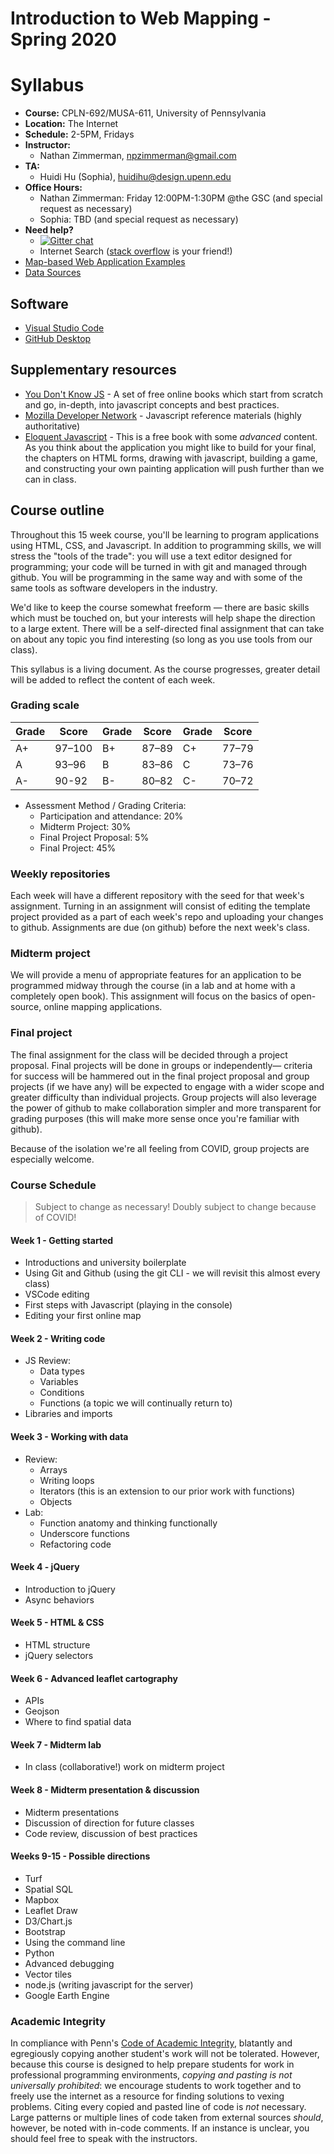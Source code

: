 # Introduction to Web Mapping - Spring 2020

# Syllabus

* **Course:**   CPLN-692/MUSA-611, University of Pennsylvania
* **Location:** The Internet
* **Schedule:** 2-5PM, Fridays
* **Instructor:**
    * Nathan Zimmerman, [npzimmerman@gmail.com](mailto:npzimmerman@gmail.com)
* **TA:**
    * Huidi Hu (Sophia), [huidihu@design.upenn.edu](mailto:huidihu@design.upenn.edu)
* **Office Hours:**
    * Nathan Zimmerman: Friday 12:00PM-1:30PM @the GSC (and special request as necessary)
    * Sophia: TBD (and special request as necessary)
* **Need help?**
    * [![Gitter chat](https://badges.gitter.im/gitterHQ/gitter.png)](https://gitter.im/MUSA611-CPLN692-spring2020/community#)
    * Internet Search ([stack overflow](https://stackoverflow.com/) is your friend!)
* [Map-based Web Application Examples](./webmap-examples.md)
* [Data Sources](./datasources.md)

## Software
* [Visual Studio Code](https://code.visualstudio.com/)
* [GitHub Desktop](https://desktop.github.com/)

## Supplementary resources
* [You Don't Know JS](https://github.com/getify/You-Dont-Know-JS) - A
  set of free online books which start from scratch and go, in-depth,
  into javascript concepts and best practices.
* [Mozilla Developer
  Network](https://developer.mozilla.org/en-US/docs/Web/JavaScript) -
  Javascript reference materials (highly authoritative)
* [Eloquent Javascript](http://eloquentjavascript.net/) - This is a free
  book with some *advanced* content. As you think about the application
  you might like to build for your final, the chapters on HTML forms, drawing
  with javascript, building a game, and constructing your own painting
  application will push further than we can in class.

## Course outline
Throughout this 15 week course, you'll be learning to program
applications using HTML, CSS, and Javascript. In addition to programming
skills, we will stress the "tools of the trade": you will use a
text editor designed for programming; your code will be turned in
with git and managed through github. You will be programming in the same
way and with some of the same tools as software developers in the
industry.

We'd like to keep the course somewhat freeform — there are basic skills
which must be touched on, but your interests will help shape the direction
to a large extent. There will be a self-directed final assignment that can
take on about any topic you find interesting (so long as you use tools from
our class).

This syllabus is a living document. As the course progresses, greater detail
will be added to reflect the content of each week.

### Grading scale
| Grade | Score  | Grade | Score | Grade | Score |
|-------|--------|-------|-------|-------|-------|
| A+    | 97–100 | B+    | 87–89 | C+    | 77–79 |
| A     | 93–96  | B     | 83–86 | C     | 73–76 |
| A-    | 90-92  | B-    | 80–82 | C-    | 70–72 |

* Assessment Method / Grading Criteria:
    * Participation and attendance: 20%
    * Midterm Project: 30%
    * Final Project Proposal: 5%
    * Final Project:  45%

### Weekly repositories
Each week will have a different repository with the seed for that week's
assignment. Turning in an assignment will consist of editing the
template project provided as a part of each week's repo and uploading
your changes to github. Assignments are due (on github) before the next
week's class.

### Midterm project
We will provide a menu of appropriate features for an application to be
programmed midway through the course (in a lab and at home with a
completely open book). This assignment will focus on the basics of
open-source, online mapping applications.

### Final project
The final assignment for the class will be decided through a project
proposal. Final projects will be done in groups or independently—
criteria for success will be hammered out in the final project proposal
and group projects (if we have any) will be expected to engage with a wider
scope and greater difficulty than individual projects. Group projects
will also leverage the power of github to make collaboration simpler and
more transparent for grading purposes (this will make more sense once
you're familiar with github).

Because of the isolation we're all feeling from COVID, group projects
are especially welcome.

### Course Schedule
> Subject to change as necessary!
> Doubly subject to change because of COVID!

#### Week 1 - Getting started
* Introductions and university boilerplate
* Using Git and Github (using the git CLI - we will revisit this almost every class)
* VSCode editing
* First steps with Javascript (playing in the console)
* Editing your first online map

#### Week 2 - Writing code
* JS Review:
    * Data types
    * Variables
    * Conditions
    * Functions (a topic we will continually return to)
* Libraries and imports

#### Week 3 - Working with data
* Review:
    * Arrays
    * Writing loops
    * Iterators (this is an extension to our prior work with functions)
    * Objects
* Lab:
    * Function anatomy and thinking functionally
    * Underscore functions
    * Refactoring code

#### Week 4 - jQuery
* Introduction to jQuery
* Async behaviors

#### Week 5 - HTML & CSS
* HTML structure
* jQuery selectors

#### Week 6 - Advanced leaflet cartography
* APIs
* Geojson
* Where to find spatial data

#### Week 7 - Midterm lab
* In class (collaborative!) work on midterm project

#### Week 8 - Midterm presentation & discussion
* Midterm presentations
* Discussion of direction for future classes
* Code review, discussion of best practices

#### Weeks 9-15 - Possible directions
* Turf
* Spatial SQL
* Mapbox
* Leaflet Draw
* D3/Chart.js
* Bootstrap
* Using the command line
* Python
* Advanced debugging
* Vector tiles
* node.js (writing javascript for the server)
* Google Earth Engine

### Academic Integrity
In compliance with Penn's
[Code of Academic Integrity](http://www.upenn.edu/academicintegrity/ai_codeofacademicintegrity.html),
blatantly and egregiously copying another student's work will
not be tolerated. However, because this course is designed to
help prepare students for work in professional programming
environments, *copying and pasting is not universally prohibited*:
we encourage students to work together and to freely use the
internet as a resource for finding solutions to vexing problems. Citing
every copied and pasted line of code is *not* necessary. Large patterns
or multiple lines of code taken from external sources *should*, however,
be noted with in-code comments. If an instance is unclear, you should
feel free to speak with the instructors.

